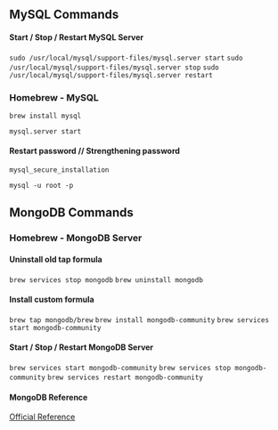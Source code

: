 ## MySQL Commands

#### Start / Stop / Restart MySQL Server
`sudo /usr/local/mysql/support-files/mysql.server start`
`sudo /usr/local/mysql/support-files/mysql.server stop`
`sudo /usr/local/mysql/support-files/mysql.server restart`


### Homebrew - MySQL

`brew install mysql`

`mysql.server start`

#### Restart password // Strengthening password
`mysql_secure_installation`

`mysql -u root -p`


## MongoDB Commands

### Homebrew - MongoDB Server

#### Uninstall old tap formula
`brew services stop mongodb`
`brew uninstall mongodb`

#### Install custom formula
`brew tap mongodb/brew`
`brew install mongodb-community`
`brew services start mongodb-community`


#### Start / Stop / Restart MongoDB Server
`brew services start mongodb-community`
`brew services stop mongodb-community`
`brew services restart mongodb-community`

#### MongoDB Reference
[Official Reference](https://docs.mongodb.com/manual/reference/)
